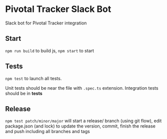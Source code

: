 # Pivotal Tracker Slack Bot

Slack bot for Pivotal Tracker integration

## Start

`npm run build` to build js, `npm start` to start

## Tests

`npm test` to launch all tests.

Unit tests should be near the file with `.spec.ts` extension.
Integration tests should be in **tests**

## Release

`npm test patch/minor/major` will start a release/ branch (using git flow), edit package.json (and lock) to update the version, commit, finish the release and push including all branches and tags
